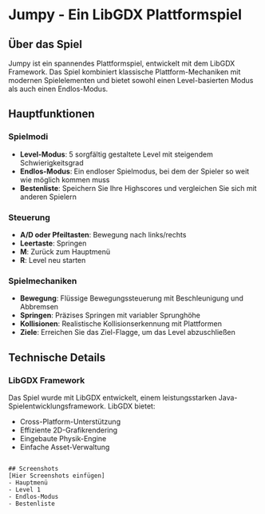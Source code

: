 # Jumpy - Ein LibGDX Plattformspiel

## Über das Spiel
Jumpy ist ein spannendes Plattformspiel, entwickelt mit dem LibGDX Framework. 
Das Spiel kombiniert klassische Plattform-Mechaniken mit modernen Spielelementen 
und bietet sowohl einen Level-basierten Modus als auch einen Endlos-Modus.

## Hauptfunktionen

### Spielmodi
- **Level-Modus**: 5 sorgfältig gestaltete Level mit steigendem Schwierigkeitsgrad
- **Endlos-Modus**: Ein endloser Spielmodus, bei dem der Spieler so weit wie möglich kommen muss
- **Bestenliste**: Speichern Sie Ihre Highscores und vergleichen Sie sich mit anderen Spielern

### Steuerung
- **A/D oder Pfeiltasten**: Bewegung nach links/rechts
- **Leertaste**: Springen
- **M**: Zurück zum Hauptmenü
- **R**: Level neu starten

### Spielmechaniken
- **Bewegung**: Flüssige Bewegungssteuerung mit Beschleunigung und Abbremsen
- **Springen**: Präzises Springen mit variabler Sprunghöhe
- **Kollisionen**: Realistische Kollisionserkennung mit Plattformen
- **Ziele**: Erreichen Sie das Ziel-Flagge, um das Level abzuschließen

## Technische Details

### LibGDX Framework
Das Spiel wurde mit LibGDX entwickelt, einem leistungsstarken Java-Spielentwicklungsframework. LibGDX bietet:
- Cross-Platform-Unterstützung
- Effiziente 2D-Grafikrendering
- Eingebaute Physik-Engine
- Einfache Asset-Verwaltung

```

## Screenshots
[Hier Screenshots einfügen]
- Hauptmenü
- Level 1
- Endlos-Modus
- Bestenliste
